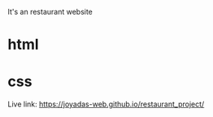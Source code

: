 It's an restaurant website
# html
# css

Live link: https://joyadas-web.github.io/restaurant_project/
